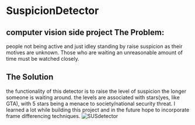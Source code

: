# SuspicionDetector
computer vision side project 
The Problem:
- 
people not being active and just idley standing by raise suspicion as their motives are unknown. Those who are waiting an unreasonable amount of time must be watched closely.

The Solution
-
the functionality of this detector is to raise the level of suspicion the longer someone is waiting around. the levels are associated with stars(yes, like GTA), with 5 stars being a menace to society/national security threat. I learned a lot while building this project and in the future hope to incorporate frame differencing techniques.
![SUSdetector](https://github.com/PeterGQ/SuspicionDetector/assets/93812183/b65da079-a0ae-4f6a-b471-cc34acd818bb)
